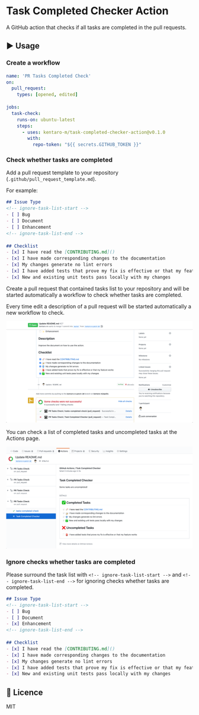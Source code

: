 # Task Completed Checker Action
A GitHub action that checks if all tasks are completed in the pull requests.

## :arrow_forward: Usage

### Create a workflow
```yml
name: 'PR Tasks Completed Check'
on: 
  pull_request:
    types: [opened, edited]

jobs:
  task-check:
    runs-on: ubuntu-latest
    steps:
      - uses: kentaro-m/task-completed-checker-action@v0.1.0
        with:
          repo-token: "${{ secrets.GITHUB_TOKEN }}"
```

### Check whether tasks are completed
Add a pull request template to your repository (`.github/pull_request_template.md`).

For example: 
```markdown
## Issue Type
<!-- ignore-task-list-start -->
- [ ] Bug
- [ ] Document
- [ ] Enhancement
<!-- ignore-task-list-end -->

## Checklist
- [x] I have read the [CONTRIBUTING.md]()
- [x] I have made corresponding changes to the documentation
- [x] My changes generate no lint errors
- [x] I have added tests that prove my fix is effective or that my feature works
- [x] New and existing unit tests pass locally with my changes
```

Create a pull request that contained tasks list to your repository and will be started automatically a workflow to check whether tasks are completed.

Every time edit a description of a pull request will be started automatically a new workflow to check.

![Check whether tasks are completed](check_result.png)

You can check a list of completed tasks and uncompleted tasks at the Actions page.

![Check a list of completed/uncompleted tasks](actions_console.png)

### Ignore checks whether tasks are completed
Please surround the task list with `<!-- ignore-task-list-start -->` and `<!-- ignore-task-list-end -->` for ignoring checks whether tasks are completed.

```markdown
## Issue Type
<!-- ignore-task-list-start -->
- [ ] Bug
- [ ] Document
- [x] Enhancement
<!-- ignore-task-list-end -->

## Checklist
- [x] I have read the [CONTRIBUTING.md]()
- [x] I have made corresponding changes to the documentation
- [x] My changes generate no lint errors
- [x] I have added tests that prove my fix is effective or that my feature works
- [x] New and existing unit tests pass locally with my changes
```

## :memo: Licence
MIT